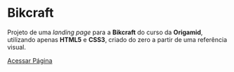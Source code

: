 # Bikcraft

Projeto de uma _landing page_ para a **Bikcraft** do curso da **Origamid**, utilizando apenas **HTML5** e **CSS3**, criado do zero a partir de uma referência visual.

[Acessar Página](#)
